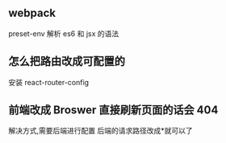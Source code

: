 ## webpack

preset-env 解析 es6 和 jsx 的语法

## 怎么把路由改成可配置的

安装 react-router-config

## 前端改成 Broswer 直接刷新页面的话会 404

解决方式,需要后端进行配置
后端的请求路径改成\*就可以了
